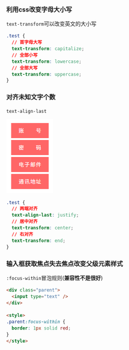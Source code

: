 ### 利用css改变字母大小写

`text-transform`可以改变英文的大小写

```css
.test {
  // 首字母大写
  text-transform: capitalize;
  // 全部小写
  text-transform: lowercase;
  // 全部大写
  text-transform: uppercase;
}
```

### 对齐未知文字个数

`text-align-last`

![css skill](https://raw.githubusercontent.com/13916253446/assets/master/public/16c89abe8c0d61f4.7klkcw2yjzm.png)

```css
.test {
  // 两端对齐
  text-align-last: justify;
  // 居中对齐
  text-transform: center;
  // 右对齐
  text-transform: end;
}
```

### 输入框获取焦点失去焦点改变父级元素样式

`:focus-within`冒泡规则(**兼容性不是很好**)

```HTML
<div class="parent">
  <input type="text" />
</div>

<style>
.parent:focus-within {
  border: 1px solid red;
}
</style>
```
